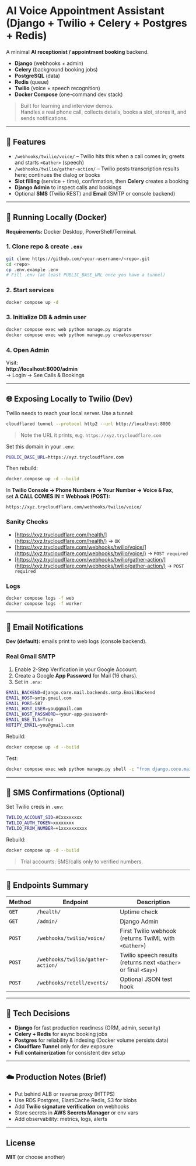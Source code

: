 # AI Voice Appointment Assistant (Django + Twilio + Celery + Postgres + Redis)

A minimal **AI receptionist / appointment booking** backend.

- **Django** (webhooks + admin)
- **Celery** (background booking jobs)
- **PostgreSQL** (data)
- **Redis** (queue)
- **Twilio** (voice + speech recognition)
- **Docker Compose** (one-command dev stack)

> Built for learning and interview demos.  
> Handles a real phone call, collects details, books a slot, stores it, and sends notifications.

---

## 🚀 Features

- `/webhooks/twilio/voice/` – Twilio hits this when a call comes in; greets and starts `<Gather>` (speech)
- `/webhooks/twilio/gather-action/` – Twilio posts transcription results here; continues the dialog or books
- **Slot filling** (service + time), confirmation, then **Celery** creates a booking
- **Django Admin** to inspect calls and bookings
- Optional **SMS** (Twilio REST) and **Email** (SMTP or console backend)

---

## 🧩 Running Locally (Docker)

**Requirements:** Docker Desktop, PowerShell/Terminal.

### 1. Clone repo & create `.env`
```bash
git clone https://github.com/<your-username>/<repo>.git
cd <repo>
cp .env.example .env
# Fill .env (at least PUBLIC_BASE_URL once you have a tunnel)
```

### 2. Start services
```bash
docker compose up -d
```

### 3. Initialize DB & admin user
```bash
docker compose exec web python manage.py migrate
docker compose exec web python manage.py createsuperuser
```

### 4. Open Admin
Visit:  
**http://localhost:8000/admin**  
→ Login → See Calls & Bookings

---

## 🌐 Exposing Locally to Twilio (Dev)

Twilio needs to reach your local server. Use a tunnel:

```bash
cloudflared tunnel --protocol http2 --url http://localhost:8000
```

> Note the URL it prints, e.g. `https://xyz.trycloudflare.com`

Set this domain in your `.env`:

```bash
PUBLIC_BASE_URL=https://xyz.trycloudflare.com
```

Then rebuild:

```bash
docker compose up -d --build
```

In **Twilio Console → Phone Numbers → Your Number → Voice & Fax**,  
set **A CALL COMES IN = Webhook (POST):**

```
https://xyz.trycloudflare.com/webhooks/twilio/voice/
```

### Sanity Checks
- [https://xyz.trycloudflare.com/health/](https://xyz.trycloudflare.com/health/) → `OK`
- [https://xyz.trycloudflare.com/webhooks/twilio/voice/](https://xyz.trycloudflare.com/webhooks/twilio/voice/) → `POST required`
- [https://xyz.trycloudflare.com/webhooks/twilio/gather-action/](https://xyz.trycloudflare.com/webhooks/twilio/gather-action/) → `POST required`

### Logs
```bash
docker compose logs -f web
docker compose logs -f worker
```

---


## 📧 Email Notifications

**Dev (default):** emails print to web logs (console backend).

### Real Gmail SMTP
1. Enable 2-Step Verification in your Google Account.  
2. Create a Google **App Password** for Mail (16 chars).  
3. Set in `.env`:

```bash
EMAIL_BACKEND=django.core.mail.backends.smtp.EmailBackend
EMAIL_HOST=smtp.gmail.com
EMAIL_PORT=587
EMAIL_HOST_USER=you@gmail.com
EMAIL_HOST_PASSWORD=<your-app-password>
EMAIL_USE_TLS=True
NOTIFY_EMAIL=you@gmail.com
```

Rebuild:
```bash
docker compose up -d --build
```

Test:
```bash
docker compose exec web python manage.py shell -c "from django.core.mail import send_mail; print(send_mail('Test','Hello','you@gmail.com',['you@gmail.com'], fail_silently=False))"
```

---

## 📱 SMS Confirmations (Optional)

Set Twilio creds in `.env`:

```bash
TWILIO_ACCOUNT_SID=ACxxxxxxxx
TWILIO_AUTH_TOKEN=xxxxxxxx
TWILIO_FROM_NUMBER=+1xxxxxxxxxx
```

Rebuild:
```bash
docker compose up -d --build
```

> Trial accounts: SMS/calls only to verified numbers.

---

## 🔗 Endpoints Summary

| Method | Endpoint | Description |
|--------|-----------|-------------|
| `GET` | `/health/` | Uptime check |
| `GET` | `/admin/` | Django Admin |
| `POST` | `/webhooks/twilio/voice/` | First Twilio webhook (returns TwiML with `<Gather>`) |
| `POST` | `/webhooks/twilio/gather-action/` | Twilio speech results (returns next `<Gather>` or final `<Say>`) |
| `POST` | `/webhooks/retell/events/` | Optional JSON test hook |

---

## 🧠 Tech Decisions

- **Django** for fast production readiness (ORM, admin, security)
- **Celery + Redis** for async booking jobs
- **Postgres** for reliability & indexing (Docker volume persists data)
- **Cloudflare Tunnel** only for dev exposure
- **Full containerization** for consistent dev setup

---

## ☁️ Production Notes (Brief)

- Put behind ALB or reverse proxy (HTTPS)
- Use RDS Postgres, ElastiCache Redis, S3 for blobs
- Add **Twilio signature verification** on webhooks
- Store secrets in **AWS Secrets Manager** or env vars
- Add observability: metrics, logs, alerts

---

## License

**MIT** (or choose another)

